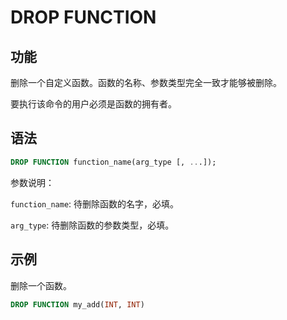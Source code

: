 # DROP FUNCTION

## 功能

删除一个自定义函数。函数的名称、参数类型完全一致才能够被删除。

要执行该命令的用户必须是函数的拥有者。

## 语法

```sql
DROP FUNCTION function_name(arg_type [, ...]);
```

参数说明：

`function_name`: 待删除函数的名字，必填。

`arg_type`: 待删除函数的参数类型，必填。

## 示例

删除一个函数。

```sql
DROP FUNCTION my_add(INT, INT)
```
